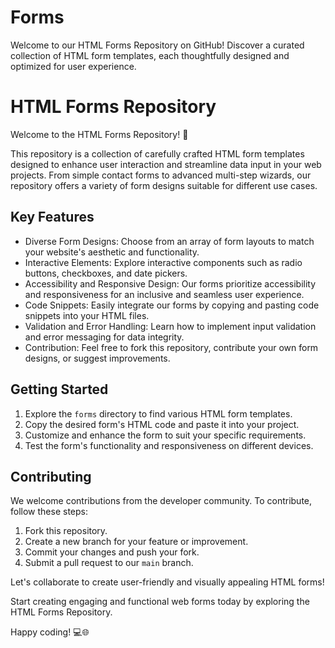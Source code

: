 # Forms
Welcome to our HTML Forms Repository on GitHub! Discover a curated collection of HTML form templates, each thoughtfully designed and optimized for user experience. 
# HTML Forms Repository

Welcome to the HTML Forms Repository! 📝

This repository is a collection of carefully crafted HTML form templates designed to enhance user interaction and streamline data input in your web projects. From simple contact forms to advanced multi-step wizards, our repository offers a variety of form designs suitable for different use cases.

## Key Features

- Diverse Form Designs: Choose from an array of form layouts to match your website's aesthetic and functionality.
- Interactive Elements: Explore interactive components such as radio buttons, checkboxes, and date pickers.
- Accessibility and Responsive Design: Our forms prioritize accessibility and responsiveness for an inclusive and seamless user experience.
- Code Snippets: Easily integrate our forms by copying and pasting code snippets into your HTML files.
- Validation and Error Handling: Learn how to implement input validation and error messaging for data integrity.
- Contribution: Feel free to fork this repository, contribute your own form designs, or suggest improvements.

## Getting Started

1. Explore the `forms` directory to find various HTML form templates.
2. Copy the desired form's HTML code and paste it into your project.
3. Customize and enhance the form to suit your specific requirements.
4. Test the form's functionality and responsiveness on different devices.

## Contributing

We welcome contributions from the developer community. To contribute, follow these steps:

1. Fork this repository.
2. Create a new branch for your feature or improvement.
3. Commit your changes and push your fork.
4. Submit a pull request to our `main` branch.

Let's collaborate to create user-friendly and visually appealing HTML forms!

Start creating engaging and functional web forms today by exploring the HTML Forms Repository.

Happy coding! 💻🌐
